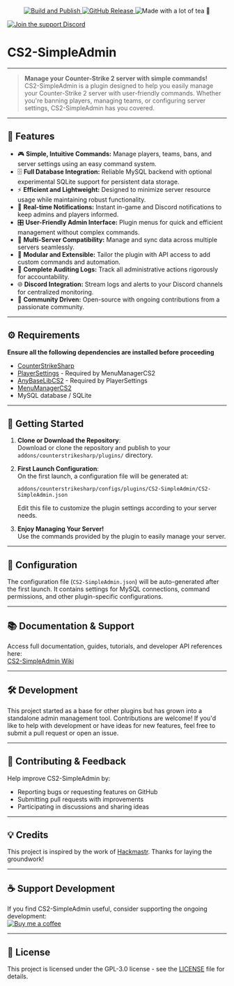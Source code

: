 <p align="center">
  <a href="https://github.com/daffyyyy/CS2-SimpleAdmin/actions/workflows/build.yml">
    <img src="https://github.com/daffyyyy/CS2-SimpleAdmin/actions/workflows/build.yml/badge.svg" alt="Build and Publish" />
  </a>
<a href="https://github.com/daffyyyy/CS2-SimpleAdmin/releases/latest">
  <img src="https://img.shields.io/github/v/release/daffyyyy/CS2-SimpleAdmin?color=orange" alt="GitHub Release" />
</a>
  <img src="https://img.shields.io/badge/Made_with-a_lot_of_tea_%F0%9F%8D%B5-red" alt="Made with a lot of tea 🍵" />
</p>

[![Join the support Discord](https://img.shields.io/badge/Discord-Support-blue?logo=discord&logoColor=white)](https://discord.com/channels/1160907911501991946/1180627186865156126)
# CS2-SimpleAdmin

---

> **Manage your Counter-Strike 2 server with simple commands!**  
> CS2-SimpleAdmin is a plugin designed to help you easily manage your Counter-Strike 2 server with user-friendly commands. Whether you're banning players, managing teams, or configuring server settings, CS2-SimpleAdmin has you covered.

---

## 🚀 Features

- 🎮 **Simple, Intuitive Commands:** Manage players, teams, bans, and server settings using an easy command system.
- 🗄 **Full Database Integration:** Reliable MySQL backend with optional experimental SQLite support for persistent data storage.
- ⚡ **Efficient and Lightweight:** Designed to minimize server resource usage while maintaining robust functionality.
- 🚨 **Real-time Notifications:** Instant in-game and Discord notifications to keep admins and players informed.
- 🎛 **User-Friendly Admin Interface:** Plugin menus for quick and efficient management without complex commands.
- 🔄 **Multi-Server Compatibility:** Manage and sync data across multiple servers seamlessly.
- 🧩 **Modular and Extensible:** Tailor the plugin with API access to add custom commands and automation.
- 📜 **Complete Auditing Logs:** Track all administrative actions rigorously for accountability.
- 🌐 **Discord Integration:** Stream logs and alerts to your Discord channels for centralized monitoring.
- 🤝 **Community Driven:** Open-source with ongoing contributions from a passionate community.

---

## ⚙️ Requirements

**Ensure all the following dependencies are installed before proceeding**
- [CounterStrikeSharp](https://github.com/roflmuffin/CounterStrikeSharp)  
- [PlayerSettings](https://github.com/NickFox007/PlayerSettingsCS2) - Required by MenuManagerCS2
- [AnyBaseLibCS2](https://github.com/NickFox007/AnyBaseLibCS2) - Required by PlayerSettings
- [MenuManagerCS2](https://github.com/NickFox007/MenuManagerCS2)
- MySQL database / SQLite

---

## 🚀 Getting Started

1. **Clone or Download the Repository**:  
   Download or clone the repository and publish to your `addons/counterstrikesharp/plugins/` directory.

2. **First Launch Configuration**:  
   On the first launch, a configuration file will be generated at:
   ```
   addons/counterstrikesharp/configs/plugins/CS2-SimpleAdmin/CS2-SimpleAdmin.json
   ```
   Edit this file to customize the plugin settings according to your server needs.

3. **Enjoy Managing Your Server!**  
   Use the commands provided by the plugin to easily manage your server.

---

## 📁 Configuration

The configuration file (`CS2-SimpleAdmin.json`) will be auto-generated after the first launch. It contains settings for MySQL connections, command permissions, and other plugin-specific configurations.

---

## 📚 Documentation & Support

Access full documentation, guides, tutorials, and developer API references here:  
[CS2-SimpleAdmin Wiki](https://cs2-simpleadmin.daffyy.dev)

---

## 🛠️ Development

This project started as a base for other plugins but has grown into a standalone admin management tool. Contributions are welcome! If you'd like to help with development or have ideas for new features, feel free to submit a pull request or open an issue.

---

## 🤝 Contributing & Feedback

Help improve CS2-SimpleAdmin by:
- Reporting bugs or requesting features on GitHub
- Submitting pull requests with improvements
- Participating in discussions and sharing ideas

---

## 💡 Credits

This project is inspired by the work of [Hackmastr](https://github.com/Hackmastr/css-basic-admin/). Thanks for laying the groundwork!

---

## ☕ Support Development

If you find CS2-SimpleAdmin useful, consider supporting the ongoing development:  
[![Buy me a coffee](https://ko-fi.com/img/githubbutton_sm.svg)](https://ko-fi.com/Y8Y4THKXG)

---

## 📄 License
This project is licensed under the GPL-3.0 license - see the [LICENSE](LICENSE) file for details.
